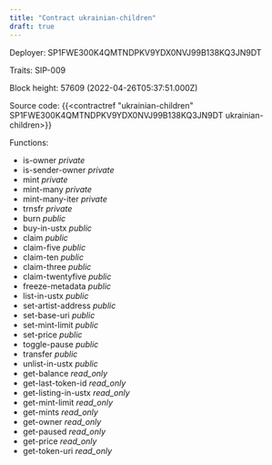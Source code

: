 ```yaml
---
title: "Contract ukrainian-children"
draft: true
---
```

Deployer: SP1FWE300K4QMTNDPKV9YDX0NVJ99B138KQ3JN9DT

Traits:
SIP-009 



Block height: 57609 (2022-04-26T05:37:51.000Z)

Source code: {{<contractref "ukrainian-children" SP1FWE300K4QMTNDPKV9YDX0NVJ99B138KQ3JN9DT ukrainian-children>}}

Functions:

* is-owner _private_
* is-sender-owner _private_
* mint _private_
* mint-many _private_
* mint-many-iter _private_
* trnsfr _private_
* burn _public_
* buy-in-ustx _public_
* claim _public_
* claim-five _public_
* claim-ten _public_
* claim-three _public_
* claim-twentyfive _public_
* freeze-metadata _public_
* list-in-ustx _public_
* set-artist-address _public_
* set-base-uri _public_
* set-mint-limit _public_
* set-price _public_
* toggle-pause _public_
* transfer _public_
* unlist-in-ustx _public_
* get-balance _read_only_
* get-last-token-id _read_only_
* get-listing-in-ustx _read_only_
* get-mint-limit _read_only_
* get-mints _read_only_
* get-owner _read_only_
* get-paused _read_only_
* get-price _read_only_
* get-token-uri _read_only_
